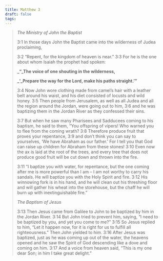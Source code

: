 ```yaml
---
title: Matthew 3
draft: false
tags:
---
```

> _The Ministry of John the Baptist_
> 
> 3:1 In those days John the Baptist came into the wilderness of Judea proclaiming,
> 
> 3:2 “Repent, for the kingdom of heaven is near.” 3:3 For he is the one about whom Isaiah the prophet had spoken:
> 
> **_“_The voice of one shouting in the wilderness,**
> 
> **_‘_Prepare the way for the Lord, make his paths straight.’”**
> 
> 3:4 Now John wore clothing made from camel’s hair with a leather belt around his waist, and his diet consisted of locusts and wild honey. 3:5 Then people from Jerusalem, as well as all Judea and all the region around the Jordan, were going out to him, 3:6 and he was baptizing them in the Jordan River as they confessed their sins.
> 
> 3:7 But when he saw many Pharisees and Sadducees coming to his baptism, he said to them, “You offspring of vipers! Who warned you to flee from the coming wrath? 3:8 Therefore produce fruit that proves your repentance, 3:9 and don’t think you can say to yourselves, ‘We have Abraham as our father.’ For I tell you that God can raise up children for Abraham from these stones! 3:10 Even now the ax is laid at the root of the trees, and every tree that does not produce good fruit will be cut down and thrown into the fire.
> 
> 3:11 “I baptize you with water, for repentance, but the one coming after me is more powerful than I am – I am not worthy to carry his sandals. He will baptize you with the Holy Spirit and fire. 3:12 His winnowing fork is in his hand, and he will clean out his threshing floor and will gather his wheat into the storehouse, but the chaff he will burn up with inextinguishable fire.”
> 
> _The Baptism of Jesus_
> 
> 3:13 Then Jesus came from Galilee to John to be baptized by him in the Jordan River. 3:14 But John tried to prevent him, saying, “I need to be baptized by you, and yet you come to me?” 3:15 So Jesus replied to him, “Let it happen now, for it is right for us to fulfill all righteousness.” Then John yielded to him. 3:16 After Jesus was baptized, just as he was coming up out of the water, the heavens opened and he saw the Spirit of God descending like a dove and coming on him. 3:17 And a voice from heaven said, “This is my one dear Son; in him I take great delight.”
> 